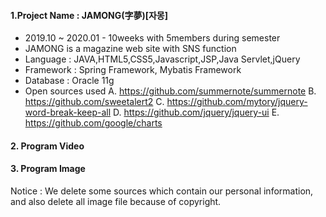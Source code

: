 <h4>1.Project Name : JAMONG(字夢)[자몽]</h4>


- 2019.10 ~ 2020.01 - 10weeks with 5members during semester
- JAMONG is a magazine web site with SNS function
- Language : JAVA,HTML5,CSS5,Javascript,JSP,Java Servlet,jQuery
- Framework : Spring Framework, Mybatis Framework
- Database : Oracle 11g
- Open sources used
A. https://github.com/summernote/summernote
B. https://github.com/sweetalert2
C. https://github.com/mytory/jquery-word-break-keep-all
D. https://github.com/jquery/jquery-ui
E. https://github.com/google/charts

<h4>2. Program Video</h4>

<h4>3. Program Image</h4>

  
  Notice : We delete some sources which contain our personal information, and also delete all image file because of copyright.
